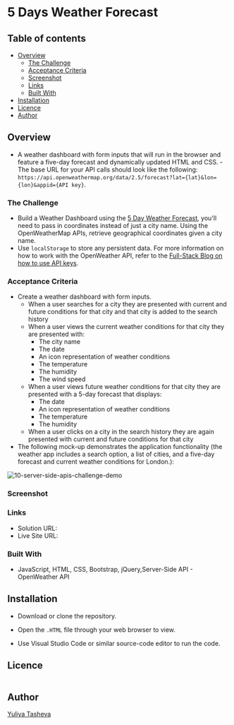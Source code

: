 # 5 Days Weather Forecast

## Table of contents

- [Overview](#overview)
  - [The Challenge](#the-challenge)
  - [Acceptance Criteria](#acceptance-criteria)
  - [Screenshot](#screenshot)
  - [Links](#links)
  - [Built With](#built-with)
- [Installation](#installation)
- [Licence](#licence)
- [Author](#author)

## Overview

- A weather dashboard with form inputs that will run in the browser and feature a five-day forecast and dynamically updated HTML and CSS.   - The base URL for your API calls should look like the following: `https://api.openweathermap.org/data/2.5/forecast?lat={lat}&lon={lon}&appid={API key}`.

### The Challenge

- Build a Weather Dashboard using the [5 Day Weather Forecast](https://openweathermap.org/forecast5), you'll need to pass in coordinates instead of just a city name. Using the OpenWeatherMap APIs, retrieve geographical coordinates given a city name.
- Use `localStorage` to store any persistent data. For more information on how to work with the OpenWeather API, refer to the [Full-Stack Blog on how to use API keys](https://coding-boot-camp.github.io/full-stack/apis/how-to-use-api-keys).
  
### Acceptance Criteria


* Create a weather dashboard with form inputs.
  * When a user searches for a city they are presented with current and future conditions for that city and that city is added to the search history
  * When a user views the current weather conditions for that city they are presented with:
    * The city name
    * The date
    * An icon representation of weather conditions
    * The temperature
    * The humidity
    * The wind speed
  * When a user views future weather conditions for that city they are presented with a 5-day forecast that displays:
    * The date
    * An icon representation of weather conditions
    * The temperature
    * The humidity
  * When a user clicks on a city in the search history they are again presented with current and future conditions for that city
* The following mock-up demonstrates the application functionality (the weather app includes a search option, a list of cities, and a five-day forecast and current weather conditions for London.):

  
 ![10-server-side-apis-challenge-demo](https://github.com/YTasheva/5-Days-Weather-Forecast/assets/148258557/6b4fc3ba-3ee6-40ce-9ec2-4e79ae40bded)


### Screenshot



### Links

- Solution URL: 
- Live Site URL: 
   
### Built With

- JavaScript, HTML, CSS, Bootstrap, jQuery,Server-Side API - OpenWeather API

## Installation

* Download or clone the repository.

* Open the `.HTML` file through your web browser to view.

* Use Visual Studio Code or similar source-code editor to run the code.
 
## Licence

<a href="https://opensource.org/licenses/MIT"><img src="https://img.shields.io/badge/License-MIT-yellow.svg" alt=""></a>

## Author

[Yuliya Tasheva](https://github.com/YTasheva)
  

